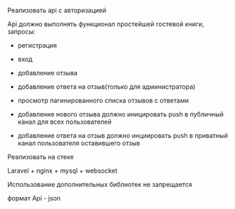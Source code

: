 Реализовать api c авторизацией

Api должно выполнять функционал простейшей гостевой книги, запросы:

- регистрация

- вход

- добавление отзыва

- добавление ответа на отзыв(только для администратора)

- просмотр пагинированного списка отзывов с ответами

- добавление нового отзыва должно иницировать push в публичный канал для всех пользователей

- добавление ответа на отзыв должно инциировать push в приватный канал пользователя оставившего отзыв

Реализовать на стеке 

Laravel + nginx + mysql + websocket

Использование дополнительных библиотек не запрещается

формат Api - json
